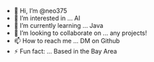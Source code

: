 - 👋 Hi, I’m @neo375
- 👀 I’m interested in ... AI
- 🌱 I’m currently learning ... Java
- 💞️ I’m looking to collaborate on ... any projects!
- 📫 How to reach me ... DM on Github
- ⚡ Fun fact: ... Based in the Bay Area

<!---
neo375/neo375 is a ✨ special ✨ repository because its `README.md` (this file) appears on your GitHub profile.
You can click the Preview link to take a look at your changes.
--->
